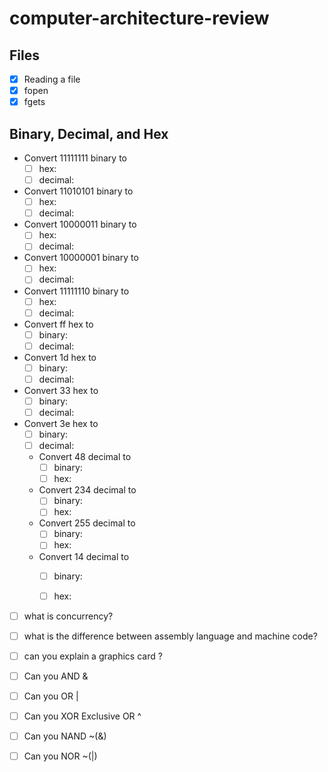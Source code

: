 # computer-architecture-review
## Files
* [x] Reading a file
* [x] fopen
* [x] fgets

## Binary, Decimal, and Hex

* Convert 11111111 binary to
  - [ ] hex:
  - [ ] decimal:

* Convert 11010101 binary to
  - [ ] hex:
  - [ ] decimal:

* Convert 10000011 binary to
  - [ ] hex:
  - [ ] decimal:

* Convert 10000001 binary to
  - [ ] hex:
  - [ ] decimal:

* Convert 11111110 binary to
  - [ ] hex:
  - [ ] decimal:

* Convert ff hex to
  - [ ] binary:
  - [ ] decimal:

* Convert 1d hex to
  - [ ] binary:
  - [ ] decimal:

* Convert 33 hex to
  - [ ] binary:
  - [ ] decimal:

* Convert 3e hex to
  - [ ] binary:
  - [ ] decimal:

  * Convert 48 decimal to
    - [ ] binary:
    - [ ] hex:

  * Convert 234 decimal to
    - [ ] binary:
    - [ ] hex:

  * Convert 255 decimal to
    - [ ] binary:
    - [ ] hex:

  * Convert 14 decimal to
    - [ ] binary:
    - [ ] hex:


* [ ] what is concurrency?
* [ ] what is the difference between assembly language and machine code?
* [ ] can you explain a graphics card ?

* [ ] Can you AND  &
* [ ] Can you OR  |
* [ ] Can you XOR Exclusive OR ^
* [ ] Can you NAND ~(&)
* [ ] Can you NOR ~(|)
